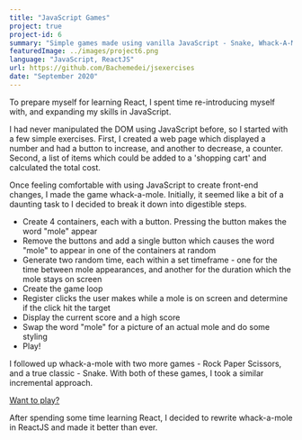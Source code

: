```yaml
---
title: "JavaScript Games"
project: true
project-id: 6
summary: "Simple games made using vanilla JavaScript - Snake, Whack-A-Mole, and Rock Paper Scissors."
featuredImage: ../images/project6.png
language: "JavaScript, ReactJS"
url: https://github.com/Bachemedei/jsexercises
date: "September 2020"
---
```


To prepare myself for learning React, I spent time re-introducing myself with, and expanding my skills in JavaScript. 

I had never manipulated the DOM using JavaScript before, so I started with a few simple exercises. First, I created a web page which displayed a number and had a button to increase, and another to decrease, a counter. Second, a list of items which could be added to a 'shopping cart' and calculated the total cost. 

Once feeling comfortable with using JavaScript to create front-end changes, I made the game whack-a-mole. Initially, it seemed like a bit of a daunting task to I decided to break it down into digestible steps.
* Create 4 containers, each with a button. Pressing the button makes the word "mole" appear
* Remove the buttons and add a single button which causes the word "mole" to appear in one of the containers at random
* Generate two random time, each within a set timeframe - one for the time between mole appearances, and another for the duration which the mole stays on screen
* Create the game loop
* Register clicks the user makes while a mole is on screen and determine if the click hit the target
* Display the current score and a high score
* Swap the word "mole" for a picture of an actual mole and do some styling
* Play!

I followed up whack-a-mole with two more games - Rock Paper Scissors, and a true classic - Snake. With both of these games, I took a similar incremental approach.

[Want to play?](https://games.bronwyn.dev)

After spending some time learning React, I decided to rewrite whack-a-mole in ReactJS and made it better than ever. 
